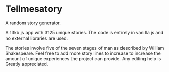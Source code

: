 # Tellmesatory

A random story generator.

A 13kb js app with 3125 unique stories.
The code is entirely in vanilla js and no external libraries are used.

The stories involve five of the seven stages of man as described by William Shakespeare. Feel free to add more story lines to increase to increase the amount of unique experiences the project can provide. Any editing help is Greatly appreciated. 

